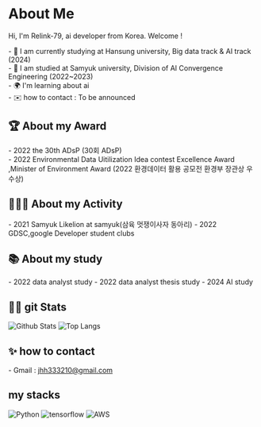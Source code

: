 # About Me

Hi, I'm Relink-79, ai developer from Korea. Welcome !

\- 🏫 I am currently studying at Hansung university, Big data track & AI track (2024)  
\- 🤫 I am studied at Samyuk university, Division of AI Convergence Engineering (2022~2023)  
\- 🌍 I'm learning about ai  
\- ✉️ how to contact : To be announced  

## 🏆 About my Award
\- 2022 the 30th ADsP (30회 ADsP)  
\- 2022 Environmental Data Uitilization Idea contest Excellence Award ,Minister of Environment Award (2022 환경데이터 활용 공모전 환경부 장관상 우수상)  

## 👩🏻‍💻 About my Activity
\- 2021 Samyuk Likelion at samyuk(삼육 멋쟁이사자 동아리)
\- 2022 GDSC,google Developer student clubs
   
## 📚 About my study
\- 2022 data analyst study
\- 2022 data analyst thesis study
\- 2024 AI study

## 👨‍💻 git Stats

![Github Stats](https://github-readme-stats.vercel.app/api?username=relink-79)
![Top Langs](https://github-readme-stats.vercel.app/api/top-langs/?username=relink-79)

## ✨ how to contact
\- Gmail : jhh333210@gmail.com

## my stacks
<p>
<img alt="Python" src ="https://img.shields.io/badge/Python-3776AB.svg?&style=plastic&logo=Python&logoColor=white"/>
<img alt="tensorflow" src ="https://img.shields.io/badge/TensorFlow-FF6F00.svg?&style=plastic&logo=Tensorflow&logoColor=white"/>
<img alt="AWS" src ="https://img.shields.io/badge/AWS-FF9900.svg?&style=plastic&logo=amazonwebservices&logoColor=white"/>
</p>
